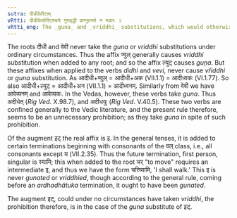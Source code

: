 ```yaml
---
sutra: दीधीवेवीटाम्
vRtti: दीधीवेव्योरिटश्चये गुणवृद्धी प्राप्नुतस्ते न भवतः ॥
vRtti_eng: The _guna_ and _vriddhi_ substitutions, which would otherwise have presented themselves, do not however come, in the place of the vowels of _didhi_ 'to shine,' and _vevi_ 'to go,' and of the augment called इट्.
---
```

The roots दीधी and वेवी never take the _guna_ or _vriddhi_ substitutions under ordinary circumstances. Thus the affix ण्वुल् generally causes _vriddhi_ substitution when added to any root; and so the affix ल्युट् causes _guņa_. But these affixes when applied to the verbs _didhi_ and _vevi_, never cause _vřiddhi_ or _guna_ substitution. As आदीधी+ण्वुल् = आदीधी+अक (VII.1.1) = आदीध्वकः (VI.1.77). So also आदीधी+ल्युट् = आदीधी+अन (VII.1.1) = आदीध्वनम्. Similarly from वेवी we have आवेव्यनम् and आवेव्यकः. In the Vedas, however, these verbs take _guna_. Thus अदीधेत् (_Rig_ _Ved_. X.98.7), and अदीधयुः (_Rig_ _Ved_. V.40.5). These two verbs are confined generally to the Vedic literature, and the present rule therefore, seems to be an unnecessary prohibition; as they take _guna_ in spite of such prohibition.

Of the augment इट् the real affix is इ. In the general tenses, it is added to certain terminations beginning with consonants of the वल् class, i.e., all consonants except य (VII.2.35). Thus the future termination, first person, singular is स्यामि; this when added to the root चर् "to move" requires an intermediate इ, and thus we have the form चरिष्यामि, 'I shall walk.' This इ is never _gunated_ or _vriddhied_, though according to the general rule, coming before an _ardhadhâtuka_ termination, it ought to have been _gunated_.

The augment इट्, could under no circumstances have taken _vriddhi_, the prohibition therefore, is in the case of the _guna_ substitute of इट्.
